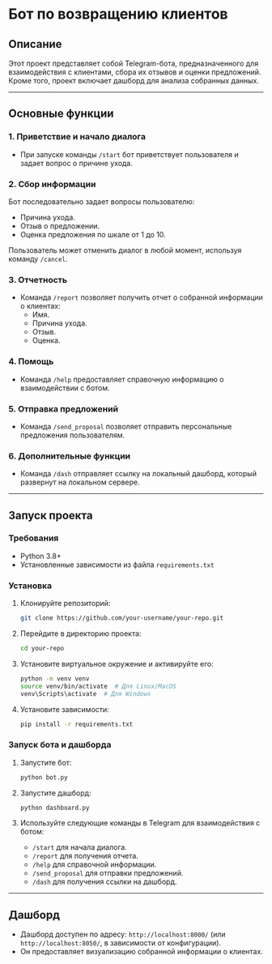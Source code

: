# Бот по возвращению клиентов

## Описание
Этот проект представляет собой Telegram-бота, предназначенного для взаимодействия с клиентами, сбора их отзывов и оценки предложений. Кроме того, проект включает дашборд для анализа собранных данных.

---

## Основные функции

### 1. Приветствие и начало диалога
- При запуске команды `/start` бот приветствует пользователя и задает вопрос о причине ухода.

### 2. Сбор информации
Бот последовательно задает вопросы пользователю:
- Причина ухода.
- Отзыв о предложении.
- Оценка предложения по шкале от 1 до 10.

Пользователь может отменить диалог в любой момент, используя команду `/cancel`.

### 3. Отчетность
- Команда `/report` позволяет получить отчет о собранной информации о клиентах:
  - Имя.
  - Причина ухода.
  - Отзыв.
  - Оценка.

### 4. Помощь
- Команда `/help` предоставляет справочную информацию о взаимодействии с ботом.

### 5. Отправка предложений
- Команда `/send_proposal` позволяет отправить персональные предложения пользователям.

### 6. Дополнительные функции
- Команда `/dash` отправляет ссылку на локальный дашборд, который развернут на локальном сервере.

---

## Запуск проекта

### Требования
- Python 3.8+
- Установленные зависимости из файла `requirements.txt`

### Установка
1. Клонируйте репозиторий:
   ```bash
   git clone https://github.com/your-username/your-repo.git
   ```

2. Перейдите в директорию проекта:
   ```bash
   cd your-repo
   ```

3. Установите виртуальное окружение и активируйте его:
   ```bash
   python -m venv venv
   source venv/bin/activate  # Для Linux/MacOS
   venv\Scripts\activate  # Для Windows
   ```

4. Установите зависимости:
   ```bash
   pip install -r requirements.txt
   ```

### Запуск бота и дашборда
1. Запустите бот:
   ```bash
   python bot.py
   ```

2. Запустите дашборд:
   ```bash
   python dashboard.py
   ```

3. Используйте следующие команды в Telegram для взаимодействия с ботом:
   - `/start` для начала диалога.
   - `/report` для получения отчета.
   - `/help` для справочной информации.
   - `/send_proposal` для отправки предложений.
   - `/dash` для получения ссылки на дашборд.

---

## Дашборд
- Дашборд доступен по адресу: `http://localhost:8000/` (или `http://localhost:8050/`, в зависимости от конфигурации).
- Он предоставляет визуализацию собранной информации о клиентах.
